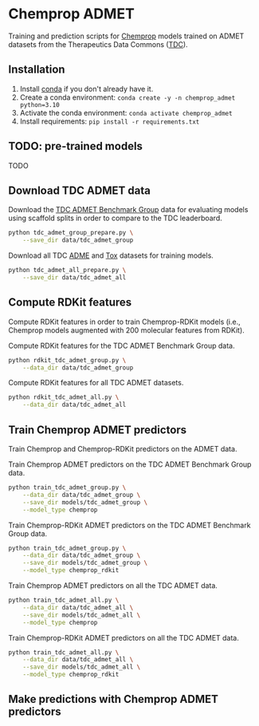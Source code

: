 # Chemprop ADMET
Training and prediction scripts for [Chemprop](https://github.com/chemprop/chemprop) models trained on ADMET datasets from the Therapeutics Data Commons ([TDC](https://tdcommons.ai/)).


## Installation

1. Install [conda](https://docs.conda.io/en/latest/miniconda.html) if you don't already have it.
2. Create a conda environment: `conda create -y -n chemprop_admet python=3.10`
3. Activate the conda environment: `conda activate chemprop_admet`
4. Install requirements: `pip install -r requirements.txt`


## TODO: pre-trained models

TODO


## Download TDC ADMET data

Download the [TDC ADMET Benchmark Group](https://tdcommons.ai/benchmark/admet_group/overview/) data for evaluating models using scaffold splits in order to compare to the TDC leaderboard.

```bash
python tdc_admet_group_prepare.py \
    --save_dir data/tdc_admet_group
```

Download all TDC [ADME](https://tdcommons.ai/single_pred_tasks/adme/) and [Tox](https://tdcommons.ai/single_pred_tasks/tox/) datasets for training models.

```bash
python tdc_admet_all_prepare.py \
    --save_dir data/tdc_admet_all
```


## Compute RDKit features

Compute RDKit features in order to train Chemprop-RDKit models (i.e., Chemprop models augmented with 200 molecular features from RDKit).

Compute RDKit features for the TDC ADMET Benchmark Group data.

```bash
python rdkit_tdc_admet_group.py \
    --data_dir data/tdc_admet_group
```

Compute RDKit features for all TDC ADMET datasets.

```bash
python rdkit_tdc_admet_all.py \
    --data_dir data/tdc_admet_all
```


## Train Chemprop ADMET predictors

Train Chemprop and Chemprop-RDKit predictors on the ADMET data.

Train Chemprop ADMET predictors on the TDC ADMET Benchmark Group data.
```bash
python train_tdc_admet_group.py \
    --data_dir data/tdc_admet_group \
    --save_dir models/tdc_admet_group \
    --model_type chemprop
```

Train Chemprop-RDKit ADMET predictors on the TDC ADMET Benchmark Group data.
```bash
python train_tdc_admet_group.py \
    --data_dir data/tdc_admet_group \
    --save_dir models/tdc_admet_group \
    --model_type chemprop_rdkit
```

Train Chemprop ADMET predictors on all the TDC ADMET data.
```bash
python train_tdc_admet_all.py \
    --data_dir data/tdc_admet_all \
    --save_dir models/tdc_admet_all \
    --model_type chemprop
```

Train Chemprop-RDKit ADMET predictors on all the TDC ADMET data.
```bash
python train_tdc_admet_all.py \
    --data_dir data/tdc_admet_all \
    --save_dir models/tdc_admet_all \
    --model_type chemprop_rdkit
```


## Make predictions with Chemprop ADMET predictors

